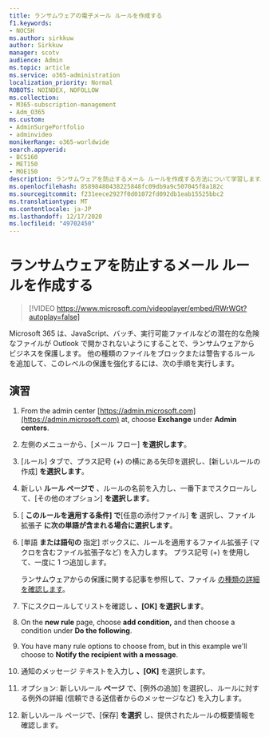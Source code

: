 ```yaml
---
title: ランサムウェアの電子メール ルールを作成する
f1.keywords:
- NOCSH
ms.author: sirkkuw
author: Sirkkuw
manager: scotv
audience: Admin
ms.topic: article
ms.service: o365-administration
localization_priority: Normal
ROBOTS: NOINDEX, NOFOLLOW
ms.collection:
- M365-subscription-management
- Adm_O365
ms.custom:
- AdminSurgePortfolio
- adminvideo
monikerRange: o365-worldwide
search.appverid:
- BCS160
- MET150
- MOE150
description: ランサムウェアを防止するメール ルールを作成する方法について学習します。
ms.openlocfilehash: 85898480438225848fc09db9a9c507045f8a182c
ms.sourcegitcommit: f231eece2927f0d01072fd092db1eab15525bbc2
ms.translationtype: MT
ms.contentlocale: ja-JP
ms.lasthandoff: 12/17/2020
ms.locfileid: "49702450"
---
```

# <a name="create-email-rules-to-prevent-ransomware"></a>ランサムウェアを防止するメール ルールを作成する

> [!VIDEO https://www.microsoft.com/videoplayer/embed/RWrWGt?autoplay=false]

Microsoft 365 は、JavaScript、バッチ、実行可能ファイルなどの潜在的な危険なファイルが Outlook で開かされないようにすることで、ランサムウェアからビジネスを保護します。 他の種類のファイルをブロックまたは警告するルールを追加して、このレベルの保護を強化するには、次の手順を実行します。

## <a name="try-it"></a>演習

1. From the admin center [https://admin.microsoft.com](https://admin.microsoft.com) at, choose **Exchange** under **Admin centers**.
1. 左側のメニューから、[メール フロー] **を選択します**。
1. [ルール] タブで、プラス記号 (+) の横にある矢印を選択し、[新しいルールの作成] **を選択します**。
1. 新しい **ルール ページで** 、ルールの名前を入力し、一番下までスクロールして、[その他のオプション] **を選択します**。
1. [ **このルールを適用する条件] で**[任意の添付ファイル] **を** 選択し、ファイル拡張子 **に次の単語が含まれる場合に選択します**。
1. [単語 **または語句の** 指定] ボックスに、ルールを適用するファイル拡張子 (マクロを含むファイル拡張子など) を入力します。 プラス記号 (+) を使用して、一度に 1 つ追加します。

    ランサムウェアからの保護に関する記事を参照して、ファイル [の種類の詳細を確認します](https://docs.microsoft.com/microsoft-365/admin/security-and-compliance/secure-your-business-data#ransomware)。

1. 下にスクロールしてリストを確認し **、[OK] を選択します**。
1. On the **new rule** page, choose **add condition,** and then choose a condition under **Do the following**.
1. You have many rule options to choose from, but in this example we'll choose to **Notify the recipient with a message**.
1. 通知のメッセージ テキストを入力し **、[OK]** を選択します。
1. オプション: 新しいルール **ページ** で、[例外の追加] を選択し、ルールに対する例外の詳細 (信頼できる送信者からのメッセージなど) を入力します。
1. 新しいルール ページで、[保存] **を選択** し、提供されたルールの概要情報を確認します。